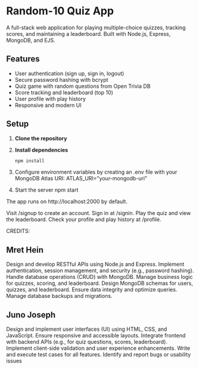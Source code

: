 # Random-10 Quiz App

A full-stack web application for playing multiple-choice quizzes, tracking scores, and maintaining a leaderboard. Built with Node.js, Express, MongoDB, and EJS.

## Features

- User authentication (sign up, sign in, logout)
- Secure password hashing with bcrypt
- Quiz game with random questions from Open Trivia DB
- Score tracking and leaderboard (top 10)
- User profile with play history
- Responsive and modern UI


## Setup

1. **Clone the repository**
2. **Install dependencies**
   ```sh
   npm install 

3. Configure environment variables by creating an .env file with your MongoDB Atlas URI:
   ATLAS_URI="your-mongodb-uri"

4. Start the server
    npm start
   
The app runs on http://localhost:2000 by default.

Visit /signup to create an account.
Sign in at /signin.
Play the quiz and view the leaderboard.
Check your profile and play history at /profile.


CREDITS:

## Mret Hein 
Design and develop RESTful APIs using Node.js and Express.
Implement authentication, session management, and security (e.g., password hashing).
Handle database operations (CRUD) with MongoDB.
Manage business logic for quizzes, scoring, and leaderboard.
Design MongoDB schemas for users, quizzes, and leaderboard.
Ensure data integrity and optimize queries.
Manage database backups and migrations.

## Juno Joseph
Design and implement user interfaces (UI) using HTML, CSS, and JavaScript.
Ensure responsive and accessible layouts.
Integrate frontend with backend APIs (e.g., for quiz questions, scores, leaderboard).
Implement client-side validation and user experience enhancements.
Write and execute test cases for all features.
Identify and report bugs or usability issues
